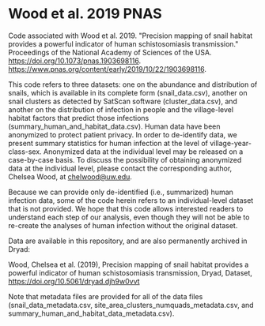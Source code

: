 # Wood et al. 2019 PNAS
Code associated with Wood et al. 2019. "Precision mapping of snail habitat provides a powerful indicator of human schistosomiasis transmission." Proceedings of the National Academy of Sciences of the USA. https://doi.org/10.1073/pnas.1903698116. https://www.pnas.org/content/early/2019/10/22/1903698116. 

This code refers to three datasets: one on the abundance and distribution of snails, which is available in its complete form (snail_data.csv), another on snail clusters as detected by SatScan software (cluster_data.csv), and another on the distribution of infection in people and the village-level habitat factors that predict those infections (summary_human_and_habitat_data.csv). Human data have been anonymized to protect patient privacy. In order to de-identify data, we present summary statistics for human infection at the level of village-year-class-sex. Anonymized data at the individual level may be released on a case-by-case basis. To discuss the possibility of obtaining anonymized data at the individual level, please contact the corresponding author, Chelsea Wood, at chelwood@uw.edu.

Because we can provide only de-identified (i.e., summarized) human infection data, some of the code herein refers to an individual-level dataset that is not provided. We hope that this code allows interested readers to understand each step of our analysis, even though they will not be able to re-create the analyses of human infection without the original dataset.

Data are available in this repository, and are also permanently archived in Dryad:

Wood, Chelsea et al. (2019), Precision mapping of snail habitat provides a powerful indicator of human schistosomiasis transmission, Dryad, Dataset, https://doi.org/10.5061/dryad.djh9w0vvt

Note that metadata files are provided for all of the data files (snail_data_metadata.csv, site_area_clusters_numquads_metadata.csv, and summary_human_and_habitat_data_metadata.csv).